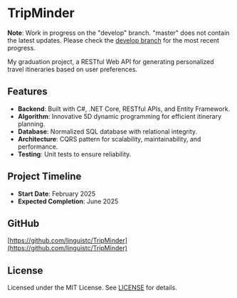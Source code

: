 # TripMinder

**Note**: Work in progress on the "develop" branch. "master" does not contain the latest updates. Please check the [develop branch](https://github.com/linguistc/TripMinder/tree/develop) for the most recent progress.

My graduation project, a RESTful Web API for generating personalized travel itineraries based on user preferences.

## Features
- **Backend**: Built with C#, .NET Core, RESTful APIs, and Entity Framework.
- **Algorithm**: Innovative 5D dynamic programming for efficient itinerary planning.
- **Database**: Normalized SQL database with relational integrity.
- **Architecture**: CQRS pattern for scalability, maintainability, and performance.
- **Testing**: Unit tests to ensure reliability.

## Project Timeline

- **Start Date**: February 2025
- **Expected Completion**: June 2025

## GitHub
[https://github.com/linguistc/TripMinder](https://github.com/linguistc/TripMinder)

## License
Licensed under the MIT License. See [LICENSE](LICENSE) for details.
